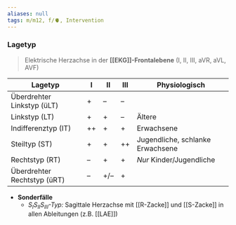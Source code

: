 ```yaml
---
aliases: null
tags: m/m12, f/🫀, Intervention
---
```

### Lagetyp
> Elektrische Herzachse in der **[[EKG]]-Frontalebene** (I, II, III, aVR, aVL, AVF)

| Lagetyp                     | I   | II  | III | Physiologisch |
| --------------------------- | --- | --- | --- | ------------- |
| Überdrehter Linkstyp (üLT)  | +   | –   | –   |               |
| Linkstyp (LT)               | +   | +   | –   | Ältere              |
| Indifferenztyp (IT)         | ++  | +   | +   | Erwachsene              |
| Steiltyp (ST)               | +   | +   | ++  | Jugendliche, schlanke Erwachsene              |
| Rechtstyp (RT)              | –   | +   | +   | *Nur* Kinder/Jugendliche               |
| Überdrehter Rechtstyp (üRT) | –   | +/– | +   |               |

- **Sonderfälle**
	- *$S_{I}S_{II}S_{III}$-Typ:* Sagittale Herzachse mit [[R-Zacke]] und [[S-Zacke]] in allen Ableitungen (z.B. [[LAE]])